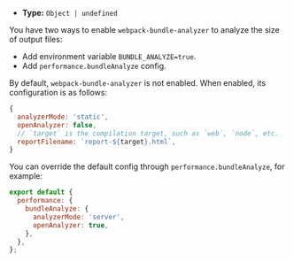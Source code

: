 - **Type:** `Object | undefined`

You have two ways to enable `webpack-bundle-analyzer` to analyze the size of output files:

- Add environment variable `BUNDLE_ANALYZE=true`.
- Add `performance.bundleAnalyze` config.

By default, `webpack-bundle-analyzer` is not enabled. When enabled, its configuration is as follows:

```js
{
  analyzerMode: 'static',
  openAnalyzer: false,
  // `target` is the compilation target, such as `web`, `node`, etc.
  reportFilename: `report-${target}.html`,
}
```

You can override the default config through `performance.bundleAnalyze`, for example:

```js
export default {
  performance: {
    bundleAnalyze: {
      analyzerMode: 'server',
      openAnalyzer: true,
    },
  },
};
```
